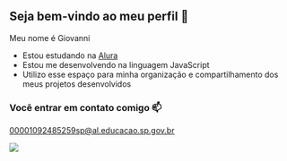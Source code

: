 ## Seja bem-vindo ao meu perfil 🐤

Meu nome é Giovanni

- Estou estudando na [Alura](https://www.alura.com.br)
- Estou me desenvolvendo na linguagem JavaScript
- Utilizo esse espaço para minha organização e compartilhamento dos meus projetos desenvolvidos

### Você entrar em contato comigo 📫

00001092485259sp@al.educacao.sp.gov.br

![](https://media1.tenor.com/m/cOhgxKZrGqQAAAAC/zoro-one-piece.gif)
